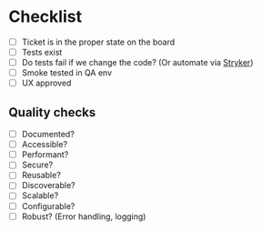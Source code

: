 # Checklist

- [ ] Ticket is in the proper state on the board
- [ ] Tests exist
- [ ] Do tests fail if we change the code? (Or automate via [Stryker](https://stryker-mutator.io/))
- [ ] Smoke tested in QA env
- [ ] UX approved

## Quality checks

- [ ] Documented?
- [ ] Accessible?
- [ ] Performant?
- [ ] Secure?
- [ ] Reusable?
- [ ] Discoverable?
- [ ] Scalable?
- [ ] Configurable?
- [ ] Robust? (Error handling, logging)
